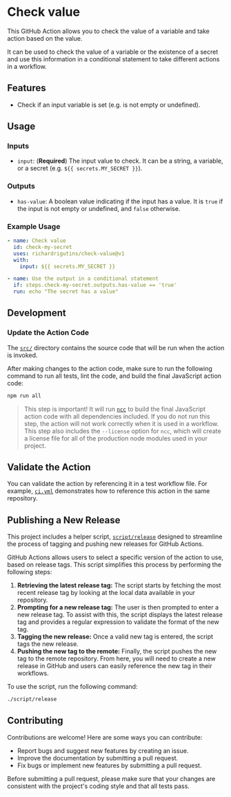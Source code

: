 # Check value

This GitHub Action allows you to check the value of a variable and take action
based on the value.

It can be used to check the value of a variable or the existence of a secret and
use this information in a conditional statement to take different actions in a
workflow.

## Features

- Check if an input variable is set (e.g. is not empty or undefined).

## Usage

### Inputs

- `input`: (**Required**) The input value to check. It can be a string, a
  variable, or a secret (e.g. `${{ secrets.MY_SECRET }}`).

### Outputs

- `has-value`: A boolean value indicating if the input has a value. It is `true`
  if the input is not empty or undefined, and `false` otherwise.

### Example Usage

```yaml
- name: Check value
  id: check-my-secret
  uses: richardrigutins/check-value@v1
  with:
    input: ${{ secrets.MY_SECRET }}

- name: Use the output in a conditional statement
  if: steps.check-my-secret.outputs.has-value == 'true'
  run: echo "The secret has a value"
```

## Development

### Update the Action Code

The [`src/`](./src/) directory contains the source code that will be run when
the action is invoked.

After making changes to the action code, make sure to run the following command
to run all tests, lint the code, and build the final JavaScript action code:

```bash
npm run all
```

> This step is important! It will run [`ncc`](https://github.com/vercel/ncc) to
> build the final JavaScript action code with all dependencies included. If you
> do not run this step, the action will not work correctly when it is used in a
> workflow. This step also includes the `--license` option for `ncc`, which will
> create a license file for all of the production node modules used in your
> project.

## Validate the Action

You can validate the action by referencing it in a test workflow file. For
example, [`ci.yml`](./.github/workflows/ci.yml) demonstrates how to reference
this action in the same repository.

## Publishing a New Release

This project includes a helper script, [`script/release`](./script/release)
designed to streamline the process of tagging and pushing new releases for
GitHub Actions.

GitHub Actions allows users to select a specific version of the action to use,
based on release tags. This script simplifies this process by performing the
following steps:

1. **Retrieving the latest release tag:** The script starts by fetching the most
   recent release tag by looking at the local data available in your repository.
1. **Prompting for a new release tag:** The user is then prompted to enter a new
   release tag. To assist with this, the script displays the latest release tag
   and provides a regular expression to validate the format of the new tag.
1. **Tagging the new release:** Once a valid new tag is entered, the script tags
   the new release.
1. **Pushing the new tag to the remote:** Finally, the script pushes the new tag
   to the remote repository. From here, you will need to create a new release in
   GitHub and users can easily reference the new tag in their workflows.

To use the script, run the following command:

```bash
./script/release
```

## Contributing

Contributions are welcome! Here are some ways you can contribute:

- Report bugs and suggest new features by creating an issue.
- Improve the documentation by submitting a pull request.
- Fix bugs or implement new features by submitting a pull request.

Before submitting a pull request, please make sure that your changes are
consistent with the project's coding style and that all tests pass.
